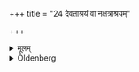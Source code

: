 +++
title = "24 देवताश्रयं वा नक्षत्राश्रयम्"

+++

<details><summary>मूलम्</summary>

देवताश्रयं वा नक्षत्राश्रयं वा २४
</details>

<details><summary>Oldenberg</summary>

24. (A name) derived from (the name of) a deity or a Nakṣatra,
</details>
